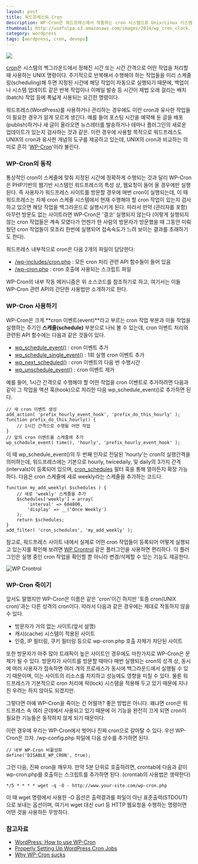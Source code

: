 ```yaml
---
layout: post
title: 워드프레스와 Cron
description: WP-Cron은 워드프레스에서 작동하는 cron 시스템으로 Unix/Linux 시스템의 cron과 유사한 기능을 수행합니다. WP-Cron이 무엇이고 어떻게 동작하는지 개념과 사용법을 소개합니다.
thumbnail: http://usefulpa.s3.amazonaws.com/images/2014/wp_cron_clock.jpg
category: wordpress 
tags: [wordpress, cron, devops]
---
```


![](http://usefulpa.s3.amazonaws.com/images/2014/wordpress_wp_cron.png)

[cron](http://unixhelp.ed.ac.uk/CGI/man-cgi?crontab+5)은 시스템의 백그라운드에서 정해진 시간 또는 시간 간격으로 어떤 작업을 처리할 때 사용하는 UNIX 명령이다. 주기적으로 반복해서 수행해야 하는 작업들을 미리 스케줄링(scheduling)해 두면 지정된 시간에 해당 작업이 자동으로 실행되기 때문에, 백업이나 시스템 업데이트 같은 반복 작업이나 이메일 발송 등 시간이 제법 오래 걸리는 배치(batch) 작업 등에 폭넓게 사용되는 요긴한 명령이다.

워드프레스(WordPress)를 사용하거나 관리하는 경우에도 이런 cron과 유사한 작업들이 필요한 경우가 알게 모르게 생긴다. 예를 들어 포스팅 시간을 예약해 둔 글을 배포(publish)하거나 새 글이 올라오면 뉴스레터를 발송하거나 테마나 플러그인의 새로운 업데이트가 있는지 검사하는 것과 같은. 이런 경우에 사용할 목적으로 워드프레스도 UNIX의 cron과 유사한 개념의 도구를 제공하고 있는데, UNIX의 cron과 비교하는 의미로 흔히 '[WP-Cron](https://codex.wordpress.org/Category:WP-Cron_Functions)'이라 불린다.


### WP-Cron의 동작

통상적인 cron이 스케줄에 맞춰 지정된 시간에 정확하게 수행되는 것과 달리 WP-Cron은 PHP기반의 웹기반 시스템인 워드프레스의 특성 상, 웹요청이 들어 올 경우에만 실행된다. 즉 사용자가 워드프레스 사이트를 방문할 경우에 매번 cron이 실행되는데, 이 때 워드프레스는 자체 cron 스케줄 시스템에서 현재 수행해야 할 cron 작업이 있는지 검사하고 있으면 해당 작업을 백그라운드로 실행시키게 된다. 따라서 만약 (관리자를 포함) 아무런 방문도 없는 사이트라면 WP-Cron은 '결코' 실행되지 않는다 (이렇게 실행되지 않는 cron 작업들은 계속 모였다가 언젠가 한 사람의 방문자가 방문했을 때 그동안 미뤄 뒀던 cron 작업들이 모조리 한번에 실행되어 접속속도가 느려 보이는 결과를 초래하기도 한다).

워드프레스 내부적으로 cron은 다음 2개의 파일이 담당한다:

- [/wp-includes/cron.php](https://github.com/WordPress/WordPress/blob/master/wp-includes/cron.php) : 모든 cron 처리 관련 API 함수들이 들어 있음
- [/wp-cron.php](https://github.com/WordPress/WordPress/blob/master/wp-cron.php) : cron 호출에 사용되는 스크립트 파일

WP-Cron의 내부 작동 메커니즘은 위 소스코드를 참조하기로 하고, 여기서는 이들 WP-Cron 관련 API의 간단한 사용법만 소개하기로 한다.

### WP-Cron 사용하기

WP-Cron은 크게 **cron 이벤트(event)**라고 부르는 cron 작업 부분과 이들 작업을 실행하는 주기인 **스케줄(schedule)** 부분으로 나눠 볼 수 있는데, cron 이벤트 처리와 관련된 API 함수에는 다음과 같은 것들이 있다.

- [wp\_schedule\_event()](http://codex.wordpress.org/Function_Reference/wp_schedule_event) : cron 이벤트 추가
- [wp\_schedule\_single\_event()](http://codex.wordpress.org/Function_Reference/wp_schedule_single_event) : 1회 실행 cron 이벤트 추가
- [wp\_next\_scheduled()](http://codex.wordpress.org/Function_Reference/wp_next_scheduled) : cron 이벤트의 다음 번 수행시간
- [wp\_unschedule\_event()](http://codex.wordpress.org/Function_Reference/wp_unschedule_event) : cron 이벤트 제거

예를 들어, 1시간 간격으로 수행해야 할 어떤 작업을 cron 이벤트로 추가하려면 다음과 같이 그 작업을 액션 훅(hook)으로 처리한 다음 wp_schedule_event()로 추가하면 된다.

	// 새 cron 이벤트 생성
	add_action( 'prefix_hourly_event_hook', 'prefix_do_this_hourly' );
	function prefix_do_this_hourly() {
		// 1시간 간격으로 수행될 어떤 작업
	}
	// 앞의 cron 이벤트를 스케줄에 추가
	wp_schedule_event( time(), 'hourly', 'prefix_hourly_event_hook' );

이 때 wp\_schedule\_event()의 두 번째 인자로 전달된 'hourly'는 cron의 실행간격을 의미하는데, 워드프레스에는 기본으로 hourly, twicedaily, 및 daily의 3가지 간격(intervals)이 등록되어 있으며, [cron\_schedules](https://codex.wordpress.org/Plugin_API/Filter_Reference/cron_schedules) 필터 훅을 통해 얼마든지 확장 가능하다. 다음은 cron 스케줄에 새로 weekly라는 스케줄을 추가하는 코드다.

	function my_add_weekly( $schedules ) {
		// 새로 'weekly' 스케줄을 추가
		$schedules['weekly'] = array(
			'interval' => 604800,
			'display' => __('Once Weekly')
		);
		return $schedules;
	}
	add_filter( 'cron_schedules', 'my_add_weekly' ); 

참고로, 워드프레스 사이트 내에서 실제로 어떤 cron 작업들이 등록되어 어떻게 실행되고 있는지를 확인해 보려면 [WP Crontrol](https://wordpress.org/plugins/wp-crontrol/) 같은 플러그인을 사용하면 편리하다. 이 플러그인은 실행 중인 cron 작업을 확인할 뿐 아니라 변경/삭제할 수 있는 기능도 제공한다.

![WP Crontrol](http://usefulpa.s3.amazonaws.com/images/2014/screenshot-1.png)

	
### WP-Cron 죽이기

앞서도 말했지만 WP-Cron은 이름은 같은 'cron'이긴 하지만 '토종 cron(UNIX cron)'과는 다른 성격의 cron이다. 따라서 다음과 같은 경우에는 제대로 작동하지 않을 수 있다.

- 방문자가 거의 없는 사이트(앞서 설명)
- 캐시(cache) 시스템이 적용된 사이트
- 인증, IP 필터링, 쿠키 필터링 등으로 wp-cron.php 호출 자체가 차단된 사이트

또한 방문자가 아주 많아 트래픽이 높은 사이트인 경우에도 마찬가지로 WP-Cron은 문제가 될 수 있다. 방문자가 사이트를 방문할 때마다 매번 실행되는 cron의 성격 상, 동시에 여러  사용자가 접속하면 여러 개의 프로세스가 동시에 백그라운드에서 실행될 수 있기 때문이며, 이는 사이트의 리소스를 차지하고 성능에도 영향을 미칠 수 있다. 물론 워드프레스가 기본적으로 cron 처리에 락(lock) 시스템을 적용해 두고 있기 때문에 지나친 우려는 하지 않아도 되겠지만.

그렇다면 아예 WP-Cron을 죽이는 건 어떨까? 좋은 방법은 아니다. 왜냐면 cron은 워드프레스 속 여러 군데에서 사용되고 있기 때문에 이 기능을 완전히 끄게 되면 cron이 필요한 기능들은 동작하지 않게 되기 때문이다. 

이런 경우에 우리는 WP-Cron에서 벗어나 진짜 cron으로 갈아탈 수 있다. 우선 WP-Cron은 끄자. /wp-config.php 파일에 다음 상수를 추가하면 된다.

	// 내부 WP-Cron 비활성화
	define('DISABLE_WP_CRON', true);

그런 다음, 진짜 cron을 깨우자. 만약 5분 단위로 호출하려면, crontab에 다음과 같이 wp-cron.php를 호출하는 스크립트를 추가하면 된다. (crontab의 사용법은 생략한다)

	*/5 * * * * wget -q -O - http://www.your-site.com/wp-cron.php

이 때 wget 명령에서 사용한 -O 옵션은 출력결과를 파일이 아닌 표준출력(STDOUT)으로 보내는 옵션이며, 여기서 wget 대신 curl 등 HTTP 웹요청을 수행하는 명령이면 어떤 것을 사용하든 무방하다.

### 참고자료

* [WordPress: How to use WP-Cron](http://ben.lobaugh.net/blog/20787/wordpress-how-to-use-wp-cron)
* [Properly Setting Up WordPress Cron Jobs](https://tommcfarlin.com/wordpress-cron-jobs/)
* [Why WP-Cron sucks](https://www.lucasrolff.com/wordpress/why-wp-cron-sucks/)


